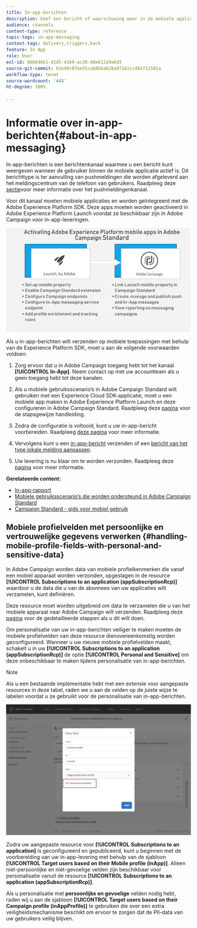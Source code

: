 ```yaml
---
title: In-app-berichten
description: Geef een bericht of waarschuwing weer in de mobiele applicatie met in-app-berichten.
audience: channels
content-type: reference
topic-tags: in-app-messaging
context-tags: delivery,triggers,back
feature: In App
role: User
exl-id: 986646b1-42d5-4169-ac38-d8e612a9a6d3
source-git-commit: b5e98c07ee55cab0b6a628a97162ccd64711501a
workflow-type: tm+mt
source-wordcount: '443'
ht-degree: 100%

---
```


# Informatie over in-app-berichten{#about-in-app-messaging}

In-app-berichten is een berichtenkanaal waarmee u een bericht kunt weergeven wanneer de gebruiker binnen de mobiele applicatie actief is. Dit berichttype is ter aanvulling van pushmeldingen die worden afgeleverd aan het meldingscentrum van de telefoon van gebruikers. Raadpleeg deze [sectie](../../channels/using/about-push-notifications.md)voor meer informatie over het pushmeldingenkanaal.

Voor dit kanaal moeten mobiele applicaties en worden geïntegreerd met de Adobe Experience Platform SDK. Deze apps moeten worden geactiveerd in Adobe Experience Platform Launch voordat ze beschikbaar zijn in Adobe Campaign voor in-app-leveringen.

![](assets/launch_campaign.png)

Als u in-app-berichten wilt verzenden op mobiele toepassingen met behulp van de Experience Platform SDK, moet u aan de volgende voorwaarden voldoen:

1. Zorg ervoor dat u in Adobe Campaign toegang hebt tot het kanaal **[!UICONTROL In-App]**. Neem contact op met uw accountteam als u geen toegang hebt tot deze kanalen.

1. Als u mobiele gebruiksscenario’s in Adobe Campaign Standard wilt gebruiken met een Experience Cloud SDK-applicatie, moet u een mobiele app maken in Adobe Experience Platform Launch en deze configureren in Adobe Campaign Standard. Raadpleeg deze [pagina](../../administration/using/configuring-a-mobile-application.md) voor de stapsgewijze handleiding.

1. Zodra de configuratie is voltooid, kunt u uw in-app-bericht voorbereiden. Raadpleeg [deze pagina](../../channels/using/preparing-and-sending-an-in-app-message.md#preparing-your-in-app-message) voor meer informatie.

1. Vervolgens kunt u een [in-app-bericht](../../channels/using/customizing-an-in-app-message.md) verzenden of een [bericht van het type lokale melding aanpassen](../../channels/using/customizing-an-in-app-message.md#customizing-a-local-notification-message-type).

1. Uw levering is nu klaar om te worden verzonden. Raadpleeg deze [pagina](../../channels/using/preparing-and-sending-an-in-app-message.md#sending-your-in-app-message) voor meer informatie.

**Gerelateerde content:**

* [In-app-rapport](../../reporting/using/in-app-report.md)
* [Mobiele gebruiksscenario’s die worden ondersteund in Adobe Campaign Standard](../../administration/using/configuring-rules-launch.md)
* [Campaign Standard - gids voor mobiel gebruik](../../channels/using/get-started-communication-channels.md)

## Mobiele profielvelden met persoonlijke en vertrouwelijke gegevens verwerken {#handling-mobile-profile-fields-with-personal-and-sensitive-data}

In Adobe Campaign worden data van mobiele profielkenmerken die vanaf een mobiel apparaat worden verzonden, opgeslagen in de resource **[!UICONTROL Subscriptions to an application (appSubscriptionRcp)]** waardoor u de data die u van de abonnees van uw applicaties wilt verzamelen, kunt definiëren.

Deze resource moet worden uitgebreid om data te verzamelen die u van het mobiele apparaat naar Adobe Campaign wilt verzenden. Raadpleeg deze [pagina](../../developing/using/extending-the-subscriptions-to-an-application-resource.md) voor de gedetailleerde stappen als u dit wilt doen.

Om personalisatie van uw in-app-berichten veiliger te maken moeten de mobiele profielvelden van deze resource dienovereenkomstig worden geconfigureerd. Wanneer u uw nieuwe mobiele profielvelden maakt, schakelt u in uw **[!UICONTROL Subscriptions to an application (appSubscriptionRcp)]** de optie **[!UICONTROL Personal and Sensitive]** om deze onbeschikbaar te maken tijdens personalisatie van in-app-berichten.

>[!NOTE]
>
>Als u een bestaande implementatie hebt met een extensie voor aangepaste resources in deze tabel, raden we u aan de velden op de juiste wijze te labelen voordat u ze gebruikt voor de personalisatie van in-app-berichten.

![](assets/in_app_personal_data_2.png)

Zodra uw aangepaste resource voor **[!UICONTROL Subscriptions to an application]** is geconfigureerd en gepubliceerd, kunt u beginnen met de voorbereiding van uw in-app-levering met behulp van de sjabloon **[!UICONTROL Target users based on their Mobile profile (inApp)]**. Alleen niet-persoonlijke en niet-gevoelige velden zijn beschikbaar voor personalisatie vanuit de resource **[!UICONTROL Subscriptions to an application (appSubscriptionRcp)]**.

Als u personalisatie met **persoonlijke en gevoelige** velden nodig hebt, raden wij u aan de sjabloon **[!UICONTROL Target users based on their Campaign profile (inAppProfile)]** te gebruiken die over een extra veiligheidsmechanisme beschikt om ervoor te zorgen dat de PII-data van uw gebruikers veilig blijven.